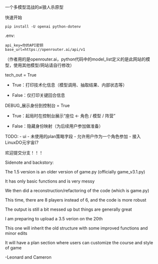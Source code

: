 一个多模型混战的ai狼人杀原型

快速开始

```
pip install -U openai python-dotenv
```

.env:
```
api_key=你的API密钥
base_url=https://openrouter.ai/api/v1
```
（作者用的是openrouter.ai，python代码中的model_list定义的是此网站的模型，使用其他模型/网站请自行修改）

tech_out = True

- True：打印技术化信息（模型调用、抽取结果、内部状态等）

- False：仅打印关键回合信息

DEBUG_展示身份到控制台 = True

- True：起局时在控制台展示“座位 ← 角色 / 模型 / 阵营”

- False：隐藏身份映射（为后续用户参加做准备）

TODO:
    - ui
    - 未使用的plan策略字段
    - 允许用户作为一个角色参加
    - 接入LinuxDO元宇宙(?


欢迎提交分支！！！

Sidenote and backstory:


The 1.5 version is an older version of game.py (officially game_v3.1.py)

It has only basic functions and is very messy

We then did a reconstruction/refactoring of the code (which is game.py)

This time, there are 8 players instead of 6, and the code is more robust

The output is still a bit messed up but things are generally great

I am preparing to upload a 3.5 verion on the 20th

This one will inherit the old structure with some improved functions and minor edits

It will have a plan section where users can customize the course and style of game


-Leonard and Cameron

